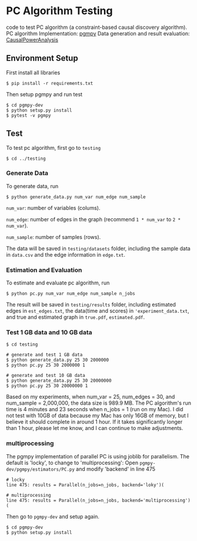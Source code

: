 # PC Algorithm Testing

code to test PC algorithm (a constraint-based causal discovery algorithm).
PC algorithm Implementation: [pgmpy](https://github.com/pgmpy/pgmpy)
Data generation and result evaluation: [CausalPowerAnalysis](https://github.com/lelandwilliams/CausalPowerAnalysis)

## Environment Setup
First install all libraries
```
$ pip install -r requirements.txt
```
Then setup pgmpy and run test
```
$ cd pgmpy-dev
$ python setup.py install
$ pytest -v pgmpy
```

## Test
To test pc algorithm, first go to `testing`
```
$ cd ../testing
```

### Generate Data
To generate data, run
```
$ python generate_data.py num_var num_edge num_sample
```
`num_var`: number of variables (colums). 

`num_edge`: number of edges in the graph (recommend `1 * num_var` to `2 * num_var`). 

`num_sample`: number of samples (rows). 

The data will be saved in `testing/datasets` folder, including the sample data in `data.csv` and the edge information in `edge.txt`.
### Estimation and Evaluation
To estimate and evaluate pc algorithm, run
```
$ python pc.py num_var num_edge num_sample n_jobs
```
The result will be saved in `testing/results` folder, including estimated edges in `est_edges.txt`, the data(time and scores) in `'experiment_data.txt`, and true and estimated graph in `true.pdf`, `estimated.pdf`.

### Test 1 GB data and 10 GB data
```
$ cd testing

# generate and test 1 GB data
$ python generate_data.py 25 30 2000000
$ python pc.py 25 30 2000000 1

# generate and test 10 GB data
$ python generate_data.py 25 30 20000000
$ python pc.py 25 30 20000000 1
```

Based on my experiments, when num_var = 25, num_edges = 30, and num_sample = 2,000,000, the data size is 989.9 MB. The PC algorithm's run time is 4 minutes and 23 seconds when n_jobs = 1 (run on my Mac). I did not test with 10GB of data because my Mac has only 16GB of memory, but I believe it should complete in around 1 hour. If it takes significantly longer than 1 hour, please let me know, and I can continue to make adjustments.

### multiprocessing
The pgmpy implementation of parallel PC is using joblib for parallelism. The default is 'locky', to change to 'multiprocessing':
Open `pgmpy-dev/pgmpy/estimators/PC.py` and modify 'backend' in line 475
```
# locky
line 475: results = Parallel(n_jobs=n_jobs, backend='loky')(

# multiprocessing
line 475: results = Parallel(n_jobs=n_jobs, backend='multiprocessing')(
```
Then go to `pgmpy-dev` and setup again.
```
$ cd pgmpy-dev
$ python setup.py install
```


